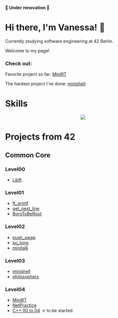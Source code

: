 **🚧 Under renovation 🚧**
# Hi there, I'm Vanessa! 🤗
Currently studying software engineering at 42 Berlin.

Welcome to my page!


### Check out:
Favorite project so far: [MiniRT](https://github.com/vados-sa/42MiniRT)

The hardest project I've done: [minishell](https://github.com/vados-sa/42minishell)


# Skills
<p align="center">
  <a href="https://skillicons.dev">
    <img src="https://skillicons.dev/icons?i=c,git,github,bash,linux,vim,vscode,notion" />
  </a>
</p>


# Projects from 42

## Common Core

### Level00
- [Libft]()
### Level01
- [ft_printf]()
- [get_next_line]()
- [BornToBeRoot]()
### Level02
- [push_swap]()
- [so_long]()
- [minitalk]()
### Level03
- [minishell](https://github.com/vados-sa/42minishell)
- [philosophers]()
### Level04
- [MiniRT](https://github.com/vados-sa/42MiniRT)
- [NetPractice]()
- [C++ 00 to 04]() -> to be started.
